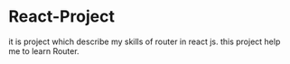 # React-Project
it is project which describe my skills of router in react js. this project help me to learn Router.
